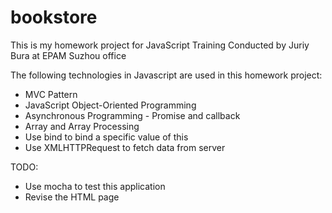 # bookstore
This is my homework project for JavaScript Training Conducted by Juriy Bura at EPAM Suzhou office

The following technologies in Javascript are used in this homework project:
- MVC Pattern
- JavaScript Object-Oriented Programming
- Asynchronous Programming - Promise and callback
- Array and Array Processing
- Use bind to bind a specific value of this
- Use XMLHTTPRequest to fetch data from server

TODO:
- Use mocha to test this application
- Revise the HTML page

